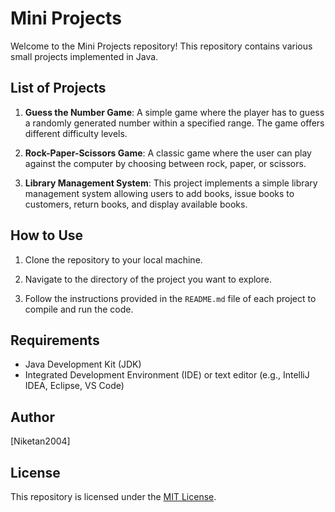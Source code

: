 # Mini Projects

Welcome to the Mini Projects repository! This repository contains various small projects implemented in Java.

## List of Projects

1. **Guess the Number Game**: A simple game where the player has to guess a randomly generated number within a specified range. The game offers different difficulty levels.

2. **Rock-Paper-Scissors Game**: A classic game where the user can play against the computer by choosing between rock, paper, or scissors.

3. **Library Management System**: This project implements a simple library management system allowing users to add books, issue books to customers, return books, and display available books.

## How to Use

1. Clone the repository to your local machine.

2. Navigate to the directory of the project you want to explore.

3. Follow the instructions provided in the `README.md` file of each project to compile and run the code.

## Requirements

- Java Development Kit (JDK)
- Integrated Development Environment (IDE) or text editor (e.g., IntelliJ IDEA, Eclipse, VS Code)

## Author

[Niketan2004]

## License

This repository is licensed under the [MIT License](LICENSE).
